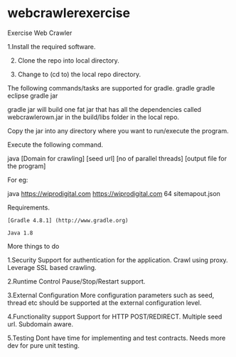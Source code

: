 # webcrawlerexercise
Exercise Web Crawler

1.Install the required software.

2. Clone the repo into local directory.

3. Change to (cd to) the local repo directory.

The following commands/tasks are supported for gradle.
    gradle
    gradle eclipse
    gradle jar

gradle jar will build one fat jar that has all the dependencies called webcrawlerown.jar in the build/libs folder in the local repo.

Copy the jar into any directory where you want to run/execute the program.

Execute the following command.

java [Domain for crawling] [seed url] [no of parallel threads] [output file for the program]

For eg:

java https://wiprodigital.com https://wiprodigital.com 64 sitemapout.json

Requirements.

    [Gradle 4.8.1] (http://www.gradle.org)

    Java 1.8

More things to do
  
  1.Security
    Support for authentication for the application.
    Crawl using proxy.
    Leverage SSL based crawling.

  2.Runtime Control
    Pause/Stop/Restart support.

  3.External Configuration
    More configuration parameters such as seed, thread etc should be supported at the external configuration level.

  4.Functionality support
    Support for HTTP POST/REDIRECT.
    Multiple seed url.
    Subdomain aware.

  5.Testing 
    Dont have time for implementing and test contracts. Needs more dev for pure unit testing.

